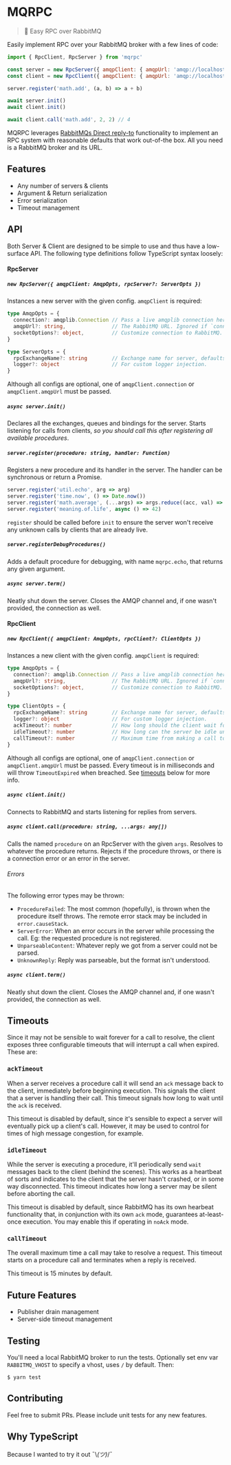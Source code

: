 # MQRPC

> 💫 Easy RPC over RabbitMQ

Easily implement RPC over your RabbitMQ broker with a few lines of code:

```javascript
import { RpcClient, RpcServer } from 'mqrpc'

const server = new RpcServer({ amqpClient: { amqpUrl: 'amqp://localhost '} })
const client = new RpcClient({ amqpClient: { amqpUrl: 'amqp://localhost '} })

server.register('math.add', (a, b) => a + b)

await server.init()
await client.init()

await client.call('math.add', 2, 2) // 4
```

MQRPC leverages [RabbitMQs Direct reply-to](https://www.rabbitmq.com/direct-reply-to.html) functionality to implement an RPC system with reasonable defaults that work out-of-the box. All you need is a RabbitMQ broker and its URL.

## Features

* Any number of servers & clients
* Argument & Return serialization
* Error serialization
* Timeout management

## API

Both Server & Client are designed to be simple to use and thus have a low-surface API. The following type definitions follow TypeScript syntax loosely:

#### RpcServer

##### `new RpcServer({ amqpClient: AmqpOpts, rpcServer?: ServerOpts })`

Instances a new server with the given config. `amqpClient` is required:

```typescript
type AmqpOpts = {
  connection?: amqplib.Connection // Pass a live amqplib connection here to re-use it.
  amqpUrl?: string,               // The RabbitMQ URL. Ignored if `connection` is provided.
  socketOptions?: object,         // Customize connection to RabbitMQ.
}

type ServerOpts = {
  rpcExchangeName?: string        // Exchange name for server, defaults to 'mqrpc'.
  logger?: object                 // For custom logger injection.
}
```

Although all configs are optional, one of `amqpClient.connection` or `amqpClient.amqpUrl` must be passed.

##### `async server.init()`

Declares all the exchanges, queues and bindings for the server. Starts listening for calls from clients, _so you should call this after registering all available procedures_.

##### `server.register(procedure: string, handler: Function)`

Registers a new procedure and its handler in the server. The handler can be synchronous or return a Promise.

```javascript
server.register('util.echo', arg => arg)
server.register('time.now', () => Date.now())
server.register('math.average', (...args) => args.reduce((acc, val) => acc + val) / args.length)
server.register('meaning.of.life', async () => 42)
```

`register` should be called before `init` to ensure the server won't receive any unknown calls by clients that are already live.

##### `server.registerDebugProcedures()`

Adds a default procedure for debugging, with name `mqrpc.echo`, that returns any given argument.

##### `async server.term()`

Neatly shut down the server. Closes the AMQP channel and, if one wasn't provided, the connection as well.

#### RpcClient

##### `new RpcClient({ amqpClient: AmqpOpts, rpcClient?: ClientOpts })`

Instances a new client with the given config. `amqpClient` is required:

```typescript
type AmqpOpts = {
  connection?: amqplib.Connection // Pass a live amqplib connection here to re-use it.
  amqpUrl?: string,               // The RabbitMQ URL. Ignored if `connection` is provided.
  socketOptions?: object,         // Customize connection to RabbitMQ.
}

type ClientOpts = {
  rpcExchangeName?: string        // Exchange name for server, defaults to 'mqrpc'.
  logger?: object                 // For custom logger injection.
  ackTimeout?: number             // How long should the client wait for a Server to start working on a call. Default 0 (no timeout).
  idleTimeout?: number            // How long can the server be idle until it is considered "dead". Default 0 (no timeout).
  callTimeout?: number            // Maximum time from making a call to receiving a reply. Default 900 000 (15 minutes).
}
```

Although all configs are optional, one of `amqpClient.connection` or `amqpClient.amqpUrl` must be passed. Every timeout is in milliseconds and will throw `TimeoutExpired` when breached. See [timeouts](#timeouts) below for more info.

##### `async client.init()`

Connects to RabbitMQ and starts listening for replies from servers.

##### `async client.call(procedure: string, ...args: any[])`

Calls the named `procedure` on an RpcServer with the given `args`. Resolves to whatever the procedure returns. Rejects if the procedure throws, or there is a connection error or an error in the server.

###### Errors

The following error types may be thrown:

* `ProcedureFailed`: The most common (hopefully), is thrown when the procedure itself throws. The remote error stack may be included in `error.causeStack`.
* `ServerError`: When an error occurs in the server while processing the call. Eg: the requested procedure is not registered.
* `UnparseableContent`: Whatever reply we got from a server could not be parsed.
* `UnknownReply`: Reply was parseable, but the format isn't understood.

##### `async client.term()`

Neatly shut down the client. Closes the AMQP channel and, if one wasn't provided, the connection as well.

## Timeouts

Since it may not be sensible to wait forever for a call to resolve, the client exposes three configurable timeouts that will interrupt a call when expired. These are:

### `ackTimeout`

When a server receives a procedure call it will send an `ack` message back to the client, immediately before beginning execution. This signals the client that a server is handling their call. This timeout signals how long to wait until the `ack` is received.

This timeout is disabled by default, since it's sensible to expect a server will eventually pick up a client's call. However, it may be used to control for times of high message congestion, for example.

### `idleTimeout`

While the server is executing a procedure, it'll periodically send `wait` messages back to the client (behind the scenes). This works as a heartbeat of sorts and indicates to the client that the server hasn't crashed, or in some way disconnected. This timeout indicates how long a server may be silent before aborting the call.

This timeout is disabled by default, since RabbitMQ has its own hearbeat functionality that, in conjunction with its own `ack` mode, guarantees at-least-once execution. You may enable this if operating in `noAck` mode.

### `callTimeout`

The overall maximum time a call may take to resolve a request. This timeout starts on a procedure call and terminates when a reply is received.

This timeout is 15 minutes by default.

## Future Features

* Publisher drain management
* Server-side timeout management

## Testing

You'll need a local RabbitMQ broker to run the tests. Optionally set env var `RABBITMQ_VHOST` to specify a vhost, uses `/` by default. Then:

`$ yarn test`

## Contributing

Feel free to submit PRs. Please include unit tests for any new features.

## Why TypeScript

Because I wanted to try it out ¯\\_(ツ)_/¯
